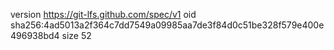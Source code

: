 version https://git-lfs.github.com/spec/v1
oid sha256:4ad5013a2f364c7dd7549a09985aa7de3f84d0c51be328f579e400e496938bd4
size 52
